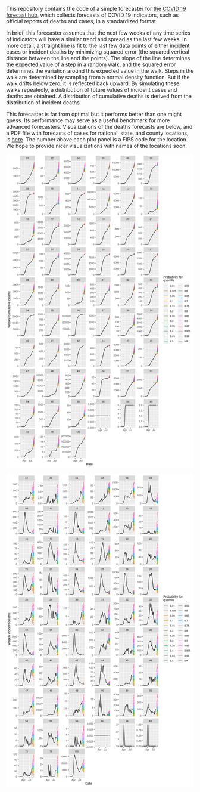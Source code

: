This repository contains the code of a simple forecaster for [the COVID 19 forecast hub](https://covid19forecasthub.org/), which collects forecasts of COVID 19 indicators,
such as official reports of deaths and cases, in a standardized format. 

In brief, this forecaster assumes that the next few weeks of any time series of indicators
will have a similar trend and spread as the last few weeks. In more detail, a straight line is 
fit to the last few data points of either incident cases or incident deaths by minimizing squared error (the squared vertical distance between the
line and the points). The slope of the line determines the expected value of a step
in a random walk, and the squared error determines the variation around this expected value in the walk. 
Steps in the walk are determined by sampling from a normal density function. But if the walk drifts below
zero, it is reflected back upward. By simulating these walks repeatedly, a distribution of future values
of incident cases and deaths are obtained. A distribution of cumulative deaths is derived from the distribution 
of incident deaths. 

This forecaster is far from optimal but it performs better than 
one might guess. Its performance may serve as a useful benchmark for more advanced forecasters. Visualizations of the deaths forecasts are below, and a PDF file with forecasts of cases for national, state, and county locations, is [here](https://github.com/e3bo/random-walks/raw/dev/visuals/fdt2020-08-09-ddt2020-08-09-inc-case-forecasts.pdf). The number above each plot panel is a FIPS code for the location. We hope to provide nicer visualizations with names of the locations soon.

![Cummulative deaths](visuals/fdt2020-08-09-ddt2020-08-09-cum-death-forecasts.png)

![Incident deaths](visuals/fdt2020-08-09-ddt2020-08-09-inc-death-forecasts.png)

